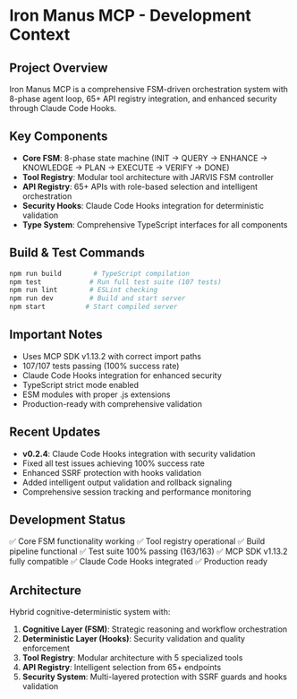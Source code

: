 # Iron Manus MCP - Development Context

## Project Overview

Iron Manus MCP is a comprehensive FSM-driven orchestration system with 8-phase agent loop, 65+ API registry integration, and enhanced security through Claude Code Hooks.

## Key Components

- **Core FSM**: 8-phase state machine (INIT → QUERY → ENHANCE → KNOWLEDGE → PLAN → EXECUTE → VERIFY → DONE)
- **Tool Registry**: Modular tool architecture with JARVIS FSM controller
- **API Registry**: 65+ APIs with role-based selection and intelligent orchestration
- **Security Hooks**: Claude Code Hooks integration for deterministic validation
- **Type System**: Comprehensive TypeScript interfaces for all components

## Build & Test Commands

```bash
npm run build        # TypeScript compilation
npm test            # Run full test suite (107 tests)
npm run lint        # ESLint checking
npm run dev         # Build and start server
npm start          # Start compiled server
```

## Important Notes

- Uses MCP SDK v1.13.2 with correct import paths
- 107/107 tests passing (100% success rate)
- Claude Code Hooks integration for enhanced security
- TypeScript strict mode enabled
- ESM modules with proper .js extensions
- Production-ready with comprehensive validation

## Recent Updates

- **v0.2.4**: Claude Code Hooks integration with security validation
- Fixed all test issues achieving 100% success rate
- Enhanced SSRF protection with hooks validation
- Added intelligent output validation and rollback signaling
- Comprehensive session tracking and performance monitoring

## Development Status

✅ Core FSM functionality working
✅ Tool registry operational
✅ Build pipeline functional
✅ Test suite 100% passing (163/163)
✅ MCP SDK v1.13.2 fully compatible
✅ Claude Code Hooks integrated
✅ Production ready

## Architecture

Hybrid cognitive-deterministic system with:

1. **Cognitive Layer (FSM)**: Strategic reasoning and workflow orchestration
2. **Deterministic Layer (Hooks)**: Security validation and quality enforcement
3. **Tool Registry**: Modular architecture with 5 specialized tools
4. **API Registry**: Intelligent selection from 65+ endpoints
5. **Security System**: Multi-layered protection with SSRF guards and hooks validation
